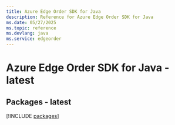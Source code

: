 ```yaml
---
title: Azure Edge Order SDK for Java
description: Reference for Azure Edge Order SDK for Java
ms.date: 05/27/2025
ms.topic: reference
ms.devlang: java
ms.service: edgeorder
---
```

# Azure Edge Order SDK for Java - latest
## Packages - latest
[!INCLUDE [packages](edge-order-index.md)]